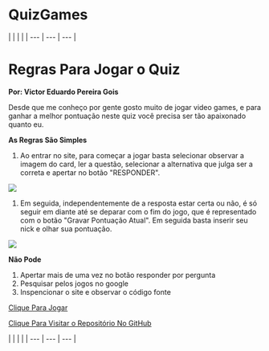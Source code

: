 # QuizGames

|
 |
 |
 |
| --- | --- | --- |

# **Regras Para Jogar o Quiz**

**Por: Victor Eduardo Pereira Gois**

Desde que me conheço por gente gosto muito de jogar video games, e para ganhar a melhor pontuação neste quiz você precisa ser tão apaixonado quanto eu.

**As Regras São Simples**

1. Ao entrar no site, para começar a jogar basta selecionar observar a imagem do card, ler a questão, selecionar a alternativa que julga ser a correta e apertar no botão &quot;RESPONDER&quot;.

![](RackMultipart20210122-4-8e3tta_html_86e1133e609b1747.png)

1. Em seguida, independentemente de a resposta estar certa ou não, é só seguir em diante até se deparar com o fim do jogo, que é representado com o botão &quot;Gravar Pontuação Atual&quot;. Em seguida basta inserir seu nick e olhar sua pontuação.

![](RackMultipart20210122-4-8e3tta_html_ad164a7c01a5c2e3.png)

**Não Pode**

1. Apertar mais de uma vez no botão responder por pergunta
2. Pesquisar pelos jogos no google
3. Inspencionar o site e observar o código fonte

[Clique Para Jogar](https://viictorsr388.github.io/QuizGames/Quiz/quiz.html)

[Clique Para Visitar o Repositório No GitHub](https://github.com/ViictorSR388/QuizGames)

|
 |
 |
 |
| --- | --- | --- |
